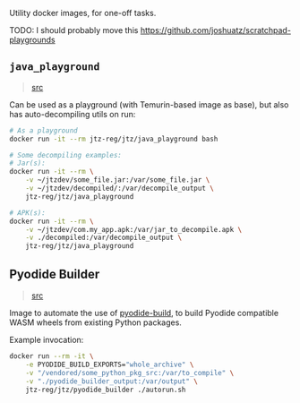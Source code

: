 Utility docker images, for one-off tasks.

TODO: I should probably move this https://github.com/joshuatz/scratchpad-playgrounds

## `java_playground`

> [src](./java_playground/)

Can be used as a playground (with Temurin-based image as base), but also has auto-decompiling utils on run:

```bash
# As a playground
docker run -it --rm jtz-reg/jtz/java_playground bash

# Some decompiling examples:
# Jar(s):
docker run -it --rm \
	-v ~/jtzdev/some_file.jar:/var/some_file.jar \
	-v ~/jtzdev/decompiled/:/var/decompile_output \
	jtz-reg/jtz/java_playground

# APK(s):
docker run -it --rm \
	-v ~/jtzdev/com.my_app.apk:/var/jar_to_decompile.apk \
	-v ./decompiled:/var/decompile_output \
	jtz-reg/jtz/java_playground
```

## Pyodide Builder

> [src](./pyodide_builder/)

Image to automate the use of [pyodide-build](https://pyodide.org/en/stable/development/building-and-testing-packages.html#building-and-testing-packages-out-of-tree), to build Pyodide compatible WASM wheels from existing Python packages.

Example invocation:

```bash
docker run --rm -it \
	-e PYODIDE_BUILD_EXPORTS="whole_archive" \
	-v "/vendored/some_python_pkg_src:/var/to_compile" \
	-v "./pyodide_builder_output:/var/output" \
	jtz-reg/jtz/pyodide_builder ./autorun.sh
```
